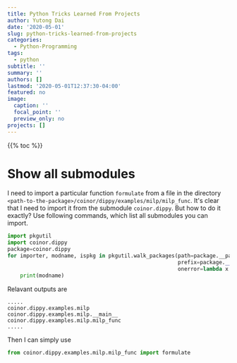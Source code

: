 ```yaml
---
title: Python Tricks Learned From Projects
author: Yutong Dai
date: '2020-05-01'
slug: python-tricks-learned-from-projects
categories:
  - Python-Programming
tags:
  - python
subtitle: ''
summary: ''
authors: []
lastmod: '2020-05-01T12:37:30-04:00'
featured: no
image:
  caption: ''
  focal_point: ''
  preview_only: no
projects: []
---
```


{{% toc %}}

# Show all submodules

I need to import a particular function `formulate` from a file in the directory `<path-to-the-package>/coinor/dippy/examples/milp/milp_func`.
It's clear that I need to import it from the submodule `coinor.dippy`. But how to do it exactly?
Use following commands, which list all submodules you can import.

```python
import pkgutil
import coinor.dippy
package=coinor.dippy
for importer, modname, ispkg in pkgutil.walk_packages(path=package.__path__,
                                                      prefix=package.__name__+'.',
                                                      onerror=lambda x: None):
    print(modname)
```
Relavant outputs are
```
.....
coinor.dippy.examples.milp
coinor.dippy.examples.milp.__main__
coinor.dippy.examples.milp.milp_func
.....
```

Then I can simply use

```python
from coinor.dippy.examples.milp.milp_func import formulate
```